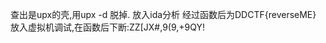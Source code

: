 查出是upx的壳,用upx -d 脱掉.
放入ida分析
经过函数后为DDCTF{reverseME}
放入虚拟机调试,在函数后下断:ZZ[JX#,9(9,+9QY!



               
